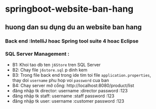 # springboot-website-ban-hang
## huong dan su dụng du an website ban hang 
### Back end :IntelliJ hoac Spring tool suite 4 hoac Eclipse 
###  SQL Server Management :


- B1: Khoi tao db ten `j6Store` tren  SQL Server
- B2: Chay file `j6store.sql` p dinh kem 
- B3: Trong file  back end trong ide tim toi file `application.properties`, thay        doi `username` phu hop voi `password` cua ban
- B4: Chay server  mở cổng: http://localhost:8080/product/list
- đăng nhập tk director: username :director  password :123  
- đăng nhập tk staff: username :staff  password :123 
- đăng nhập tk user: username :customer  password :123
      
   
